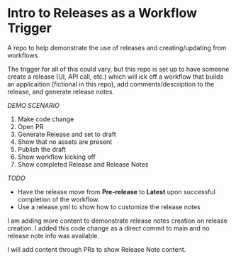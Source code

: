 # Intro to Releases as a Workflow Trigger
A repo to help demonstrate the use of releases and creating/updating from workflows

The trigger for all of this could vary, but this repo is set up to have someone create a release (UI, API call, etc.) which will ick off a workflow that builds an applicaition (fictional in this repo), add comments/description to the release, and generate release notes.

*DEMO SCENARIO*
1. Make code change
2. Open PR
3. Generate Release and set to draft
4. Show that no assets are present
5. Publish the draft
6. Show workflow kicking off
7. Show completed Release and Release Notes

*TODO*
- Have the release move from **Pre-release** to **Latest** upon successful completion of the workflow.
- Use a release.yml to show how to customize the release notes

I am adding more content to demonstrate release notes creation on release creation. I added this code change as a direct commit to main and no release note info was available.

I will add content through PRs to show Release Note content.


